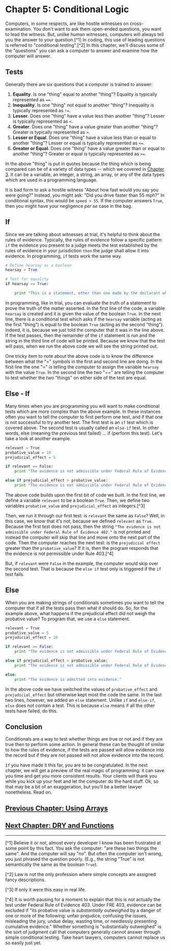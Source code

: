 # Chapter 5: Conditional Logic

Computers, in some respects, are like hostile witnesses on cross-examination. You don't want to ask them open-ended questions, you want to lead the witness. But, unlike human witnesses, computers will always tell you the answer to your question.[^1] In coding, this use of leading questions is referred to "conditional testing".[^2] In this chapter, we'll discuss some of the "questions" you can ask a computer to answer and examine how the computer will answer.

## Tests

Generally there are six questions that a computer is trained to answer:

1. **Equality**. Is one "thing" equal to another "thing"? Equality is typically represented as `==`.
2. **Inequality**. Is one "thing" not equal to another "thing"? Inequality is typically represented as `!=`.
3. **Lesser**. Does one "thing" have a value less than another "thing"? Lesser is typically represented as `<`.
4. **Greater**. Does one "thing" have a value greater than another "thing"? Greater is typically represented as `>`.
5. **Lesser or Equal**. Does one "thing" have a value less than or equal to another "thing"? Lesser or equal is typically represented as `<=`. 
6. **Greater or Equal**. Does one "thing" have a value greater than or equal to another "thing"? Greater or equal is typically represented as `>=`.

In the above "thing" is put in quotes because the thing which is being compared can be of a variety of data types -- which we covered in [Chapter 3](/chapters/ch3). It can be a variable, an integer, a string, an array, or any of the data types which are used in a programming language.

It is bad form to ask a hostile witness "About how fast would you say you were going?" Instead, you might ask: "Did you drive faster than 55 mph?" In conditional syntax, this would be `speed > 55`. If the computer answers `True`, then you might have your negligence *per se* case in the bag.  

## If

Since we are talking about witnesses at trial, it's helpful to think about the rules of evidence. Typically, the rules of evidence follow a specific pattern: `if` the evidence you present to a judge meets the test established by the rules of evidence in your jurisdiction `then` the judge shall allow it into evidence. In programming, `if` tests work the same way.

```python
# Define hearsay as a boolean
hearsay = True

# Test for equality
if hearsay == True:

	print "This is a statement, other than one made by the declarant while testifying at the trial or hearing, offered in evidence to prove the truth of the matter asserted."
```

In programming, like in trial, you can evaluate the truth of a statement to prove the truth of the matter asserted. In the first line of the code, a variable `hearsay` is created and it is given the value of the boolean `True`. In the next line, there is a conditional test which asks if the `hearsay` variable (acting as the first "thing") is equal to the boolean `True` (acting as the second "thing"). Indeed, it is, because we just told the computer that it was in the line above. If the test passes, then the remainder of the `if` statement is run and the string in the third line of code will be printed. Because we know that the test will pass, when we run the above code we will see the string printed out.

One tricky item to note about the above code is to know the difference between what the "=" symbols in the first and second line are doing. In the first line the one "=" is telling the computer to assign the variable `hearsay` with the value `True`. In the second line the two "==" are telling the computer to test whether the two "things" on either side of the test are equal.

## Else - If

Many times when you are programming you will want to make conditional tests which are more complex than the above example. In these instances often you want to tell the computer to first perform one test, and if that one is not successful to try another test. The first test is an `if` test which is covered above. The second test is usually called an `else-if` test. In other words, else (meaning the previous test failed) ... if (perform this test). Let's take a look at another example.

```python
relevant = True
probative_value = 10
prejudicial_effect = 5

if relevant == False:
	print "The evidence is not admissible under Federal Rule of Evidence 402."

else if prejudicial_effect > probative_value:
	print "The evidence is not admissible under Federal Rule of Evidence 403."
```

The above code builds upon the first bit of code we built. In the first line, we define a variable `relevant` to be a boolean `True`. Then, we define two variables `probative_value` and `prejudicial_effect` as integers.[^3]

Then, we run it through our first test: is `relevant` the same as `False`? Well, in this case, we know that it's not, because we defined `relevant` as `True`. Because the first test does not pass, then the string `"The evidence is not admissible under Federal Rule of Evidence 402."` is not printed and instead the computer will skip that line and move onto the next part of the code. Then the computer reaches the next test: is the `prejudicial effect` greater than the `probative_value`? If it is, then the program responds that the evidence is not permissible under Rule 403.[^4]

But, if `relevant` were `False` in the example, the computer would skip over the second test. That is because the `else if` test only is triggered if the `if` test fails. 

## Else

When you are making strings of conditionals sometimes you want to tell the computer that if all the tests pass then what it should do. So, for the example above, what happens if the prejudicial effect did *not* weigh the probative value? To program that, we use a `else` statement.

```python
relevant = True
probative_value = 5
prejudicial_effect = 10

if relevant == False:
	print "The evidence is not admissible under Federal Rule of Evidence 402."

else if prejudicial_effect > probative_value:
	print "The evidence is not admissible under Federal Rule of Evidence 403."

else:
	print "The evidence is admitted into evidence."
```

In the above code we have switched the values of `probative_effect` and `prejudicial_effect` but otherwise kept most the code the same. In the last two lines, however, we  added an `else` statement. Unlike `if` and `else-if`, `else` does not contain a test. This is because `else` means if all the other tests have failed, do this.

## Conclusion

Conditionals are a way to test whether things are true or not and if they are true then to perform some action. In general these can be thought of similar to how the rules of evidence, if the tests are passed will allow evidence into the record but if they are not passed will not allow evidence into the record. 

`If` you have made it this far, you are to be congratulated. In the next chapter, we will get a preview of the real magic of programming: it can save you time and get you more consistent results. Your clients will thank you while you kick up your feet and let the computer do the hard stuff. Ok, so that may be a bit of an exaggeration, but you'll be a better lawyer nonetheless. Read on.

## [Previous Chapter: Using Arrays](/chapters/ch4/)
## [Next Chapter: DRY and Functions](/chapters/ch6/)

***

[^1] Believe it or not, almost every developer I know has been frustrated at some point by this fact. You ask the computer: "are these two things the same". And the computer will say "no". But often the computer isn't wrong, you just phrased the question poorly. (E.g., the string "True" is not semantically the same as the boolean `True`).  

[^2] Law is not the only profession where simple concepts are assigned fancy descriptions.

[^3] If only it were this easy in real life.

[^4] It is worth pausing for a moment to explain that this is not actually the test under Federal Rule of Evidence 403. Under FRE 403, evidence can be excluded if "its probative value is *substantially outweighed* by a danger of one or more of the following: unfair prejudice, confusing the issues, misleading the jury, undue delay, wasting time, or needlessly presenting cumulative evidence." Whether something is "substantially outweighed" is the sort of judgment call that computers generally cannot answer through simple conditional testing. Take heart lawyers, computers cannot replace us so easily just yet.
